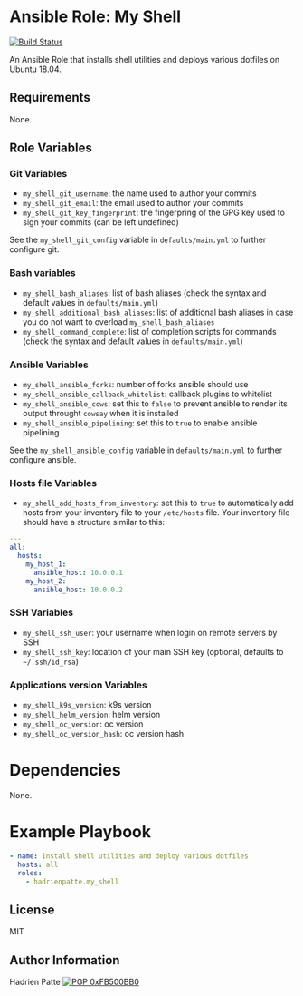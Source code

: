 # Ansible Role: My Shell

[![Build Status](https://travis-ci.com/HadrienPatte/ansible-role-my-shell.svg?branch=master)](https://travis-ci.com/HadrienPatte/ansible-role-my-shell)

An Ansible Role that installs shell utilities and deploys various dotfiles on
Ubuntu 18.04.

## Requirements

None.

## Role Variables

### Git Variables

* `my_shell_git_username`: the name used to author your commits
* `my_shell_git_email`: the email used to author your commits
* `my_shell_git_key_fingerprint`: the fingerpring of the GPG key used to sign
your commits (can be left undefined)

See the `my_shell_git_config` variable in `defaults/main.yml` to further
configure git.

### Bash variables

* `my_shell_bash_aliases`: list of bash aliases (check the syntax and default
  values in `defaults/main.yml`)
* `my_shell_additional_bash_aliases`: list of additional bash aliases in case
  you do not want to overload `my_shell_bash_aliases`
* `my_shell_command_complete`: list of completion scripts for commands (check
  the syntax and default values in `defaults/main.yml`)

### Ansible Variables

* `my_shell_ansible_forks`: number of forks ansible should use
* `my_shell_ansible_callback_whitelist`: callback plugins to whitelist
* `my_shell_ansible_cows`: set this to `false` to prevent ansible to render its
output throught `cowsay` when it is installed
* `my_shell_ansible_pipelining`: set this to `true` to enable ansible pipelining

See the `my_shell_ansible_config` variable in `defaults/main.yml` to further
configure ansible.

### Hosts file Variables

* `my_shell_add_hosts_from_inventory`: set this to `true` to automatically add
hosts from your inventory file to your `/etc/hosts` file. Your inventory file
should have a structure similar to this:

```yaml
---
all:
  hosts:
    my_host_1:
      ansible_host: 10.0.0.1
    my_host_2:
      ansible_host: 10.0.0.2
```

### SSH Variables

* `my_shell_ssh_user`: your username when login on remote servers by SSH
* `my_shell_ssh_key`: location of your main SSH key (optional, defaults to
`~/.ssh/id_rsa`)

### Applications version Variables

* `my_shell_k9s_version`: k9s version
* `my_shell_helm_version`: helm version
* `my_shell_oc_version`: oc version
* `my_shell_oc_version_hash`: oc version hash


# Dependencies

None.

# Example Playbook

```yaml
- name: Install shell utilities and deploy various dotfiles
  hosts: all
  roles:
    - hadrienpatte.my_shell
```

## License

MIT

## Author Information

Hadrien Patte [![PGP 0xFB500BB0](https://peegeepee.com/badge/orange/FB500BB0.svg)](https://peegeepee.com/FB500BB0)
